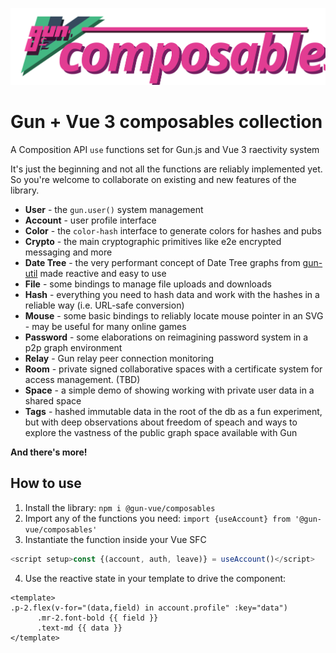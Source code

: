 ![@gun-vue logo](https://raw.githubusercontent.com/DeFUCC/gun-vue/master/_public/media/svg/composables.svg)

# Gun + Vue 3 composables collection

A Composition API `use` functions set for Gun.js and Vue 3 raectivity system

It's just the beginning and not all the functions are reliably implemented yet. So you're welcome to collaborate on existing and new features of the library.

- **User** - the `gun.user()` system management
- **Account** - user profile interface
- **Color** - the `color-hash` interface to generate colors for hashes and pubs
- **Crypto** - the main cryptographic primitives like e2e encrypted messaging and more
- **Date Tree** - the very performant concept of Date Tree graphs from [gun-util](https://github.com/diatche/gun-util#DateTree) made reactive and easy to use
- **File** - some bindings to manage file uploads and downloads
- **Hash** - everything you need to hash data and work with the hashes in a reliable way (i.e. URL-safe conversion)
- **Mouse** - some basic bindings to reliably locate mouse pointer in an SVG - may be useful for many online games
- **Password** - some elaborations on reimagining password system in a p2p graph environment
- **Relay** - Gun relay peer connection monitoring
- **Room** - private signed collaborative spaces with a certificate system for access management. (TBD)
- **Space** - a simple demo of showing working with private user data in a shared space
- **Tags** - hashed immutable data in the root of the db as a fun experiment, but with deep observations about freedom of speach and ways to explore the vastness of the public graph space available with Gun

**And there's more!**

## How to use

1. Install the library: `npm i @gun-vue/composables`
2. Import any of the functions you need: `import {useAccount} from '@gun-vue/composables'`
3. Instantiate the function inside your Vue SFC

```js
<script setup>const {(account, auth, leave)} = useAccount()</script>
```

4. Use the reactive state in your template to drive the component:

```pug
<template>
.p-2.flex(v-for="(data,field) in account.profile" :key="data")
      .mr-2.font-bold {{ field }}
      .text-md {{ data }}
</template>
```
